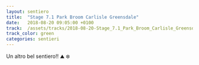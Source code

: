 ```yaml
---
layout: sentiero
title:  "Stage 7.1 Park Broom Carlisle Greensdale"
date:   2018-08-20 09:05:00 +0100
track:  /assets/tracks/2018-08-20-Stage_7.1_Park_Broom_Carlisle_Greensdale.gpx
track_color: green
categories: sentieri
---
```


Un altro bel sentiero!! :mountain: :snowflake: